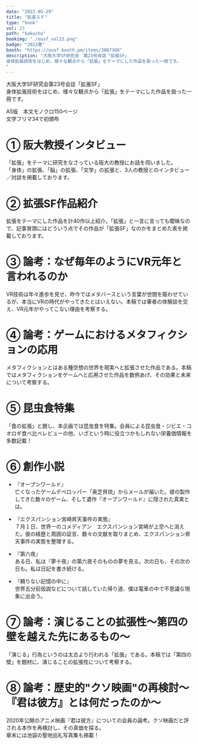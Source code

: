 ```yaml
---
date: "2022-05-29"
title: "拡張ＳＦ"
type: "book"
vol: 23
path: "kakucho"
bookimg: "./ousf_vol23.png"
badge: "2022春"
booth: "https://ousf.booth.pm/items/3887308"
description: "大阪大学SF研究会　第23号会誌「拡張SF」
身体拡張技術をはじめ、様々な観点から「拡張」をテーマにした作品を扱った一冊です。
"
---
```


大阪大学SF研究会第23号会誌「拡張SF」  
身体拡張技術をはじめ、様々な観点から「拡張」をテーマにした作品を扱った一冊です。

A5版　本文モノクロ150ページ  
文学フリマ34で初頒布

# ① 阪大教授インタビュー

「拡張」をテーマに研究をなさっている阪大の教授にお話を伺いました。  
「身体」の拡張、「脳」の拡張、「文学」の拡張と、3人の教授とのインタビュー／対談を掲載しております。

# ② 拡張SF作品紹介

拡張をテーマにした作品を計40作以上紹介。「拡張」と一言に言っても曖昧なので、記事冒頭にはどういう点でその作品が「拡張SF」なのかをまとめた表を掲載しております。

# ③ 論考：なぜ毎年のようにVR元年と言われるのか

VR技術は年々進歩を見せ、昨今ではメタバースという言葉が世間を賑わせているが、本当にVRの時代がやってきたとはいえない。本稿では筆者の体験談を交え、VR元年がやってこない理由を考察する。

# ④ 論考：ゲームにおけるメタフィクションの応用

メタフィクションとはある種空想の世界を現実へと拡張させた作品である。本稿ではメタフィクションをゲームへと応用させた作品を数例あげ、その効果と未来について考察する。

# ⑤ 昆虫食特集

「食の拡張」と題し、本企画では昆虫食を特集。会員による昆虫食・ジビエ・コオロギ食べ比べレビューの他、いざという時に役立つかもしれない栄養価情報を多数記載！

# ⑥ 創作小説

* 『オープンワールド』  
亡くなったゲームデベロッパー「奥芝貝琉」からメールが届いた。彼の製作してきた数々のゲーム、そして遺作『オープンワールド』に隠された真実とは。

* 『エクスパンション宮崎昇天事件の実態』  
７月１日、世界一のコメディアン　エクスパンション宮崎が上空へと消えた。彼の経歴と周囲の証言、数々の文献を取りまとめ、エクスパンション昇天事件の実態を整理する。

* 『第六夜』  
ある日、私は『夢十夜』の第六夜そのものの夢を見る。次の日も、その次の日も。私は日記を書き続ける。

* 『頼りない記憶の中に』  
世界五分前仮説などについて話していた帰り道、僕は電車の中で不思議な現象に出会う。

# ⑦ 論考：演じることの拡張性～第四の壁を越えた先にあるもの～

「演じる」行為というのは太古より行われる「拡張」である。本稿では「第四の壁」を題材に、演じることの拡張性について考察する。

# ⑧ 論考：歴史的"クソ映画"の再検討～『君は彼方』とは何だったのか～
2020年公開のアニメ映画『君は彼方』についての会員の論考。クソ映画だと評される本作を再検討し、その真価を探る。  
章末には池袋の聖地巡礼写真集も掲載！